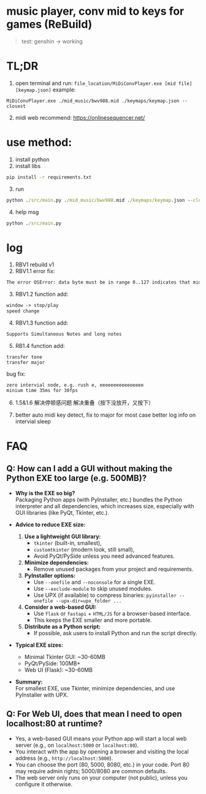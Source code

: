 # music player, conv mid to keys for games (ReBuild)

> test: genshin -> working

# TL;DR
1. open terminal and run: `file_location/MiDiConvPlayer.exe [mid file] [keymap.json]`
example:
```terminal
MiDiConvPlayer.exe ./mid_music/bwv988.mid ./keymaps/keymap.json --closest
 ```

2. midi web recommend: https://onlinesequencer.net/

# use method:
1. install python
2. install libs
```bat
pip install -r requirements.txt
```
3. run
```bat
python ./src/main.py ./mid_music/bwv988.mid ./keymaps/keymap.json --closest
```
4. help msg
```bat
python ./src/main.py
```

# log 
1. RBV1 rebuild v1
2. RBV1.1 error fix:
```txt
The error OSError: data byte must be in range 0..127 indicates that mido encountered a byte outside the valid MIDI data range while parsing the file. Some MIDI files may contain unexpected or slightly nonstandard bytes
```
3. RBV1.2 function add:
```txt
window -> stop/play
speed change
```

4. RBV1.3 function add:
```txt
Supports Simultaneous Notes and long notes
```

5. RB1.4 function add:
``` 
transfer tone
transfer major
```
bug fix:
```
zero intervial node, e.g. rush e, eeeeeeeeeeeeeeee
minium time 35ms for 30fps
```

6. 1.5&1.6
解决停顿感问题
解决重叠（按下没放开，又按下）

7. better auto midi key detect, fix to major for most case
better log info on intervial sleep

# FAQ

## Q: How can I add a GUI without making the Python EXE too large (e.g. 500MB)?

- **Why is the EXE so big?**  
  Packaging Python apps (with PyInstaller, etc.) bundles the Python interpreter and all dependencies, which increases size, especially with GUI libraries (like PyQt, Tkinter, etc.).

- **Advice to reduce EXE size:**
  1. **Use a lightweight GUI library:**  
     - `tkinter` (built-in, smallest),  
     - `customtkinter` (modern look, still small),  
     - Avoid PyQt/PySide unless you need advanced features.
  2. **Minimize dependencies:**  
     - Remove unused packages from your project and requirements.
  3. **PyInstaller options:**  
     - Use `--onefile` and `--noconsole` for a single EXE.  
     - Use `--exclude-module` to skip unused modules.
     - Use UPX (if available) to compress binaries: `pyinstaller --onefile --upx-dir=upx_folder ...`
  4. **Consider a web-based GUI:**  
     - Use `flask` or `fastapi` + `HTML/JS` for a browser-based interface.  
     - This keeps the EXE smaller and more portable.
  5. **Distribute as a Python script:**  
     - If possible, ask users to install Python and run the script directly.

- **Typical EXE sizes:**  
  - Minimal Tkinter GUI: ~30-60MB  
  - PyQt/PySide: 100MB+  
  - Web UI (Flask): ~30-60MB

- **Summary:**  
  For smallest EXE, use Tkinter, minimize dependencies, and use PyInstaller with UPX.

## Q: For Web UI, does that mean I need to open localhost:80 at runtime?

- Yes, a web-based GUI means your Python app will start a local web server (e.g., on `localhost:5000` or `localhost:80`).
- You interact with the app by opening a browser and visiting the local address (e.g., `http://localhost:5000`).
- You can choose the port (80, 5000, 8080, etc.) in your code. Port 80 may require admin rights; 5000/8080 are common defaults.
- The web server only runs on your computer (not public), unless you configure it otherwise.